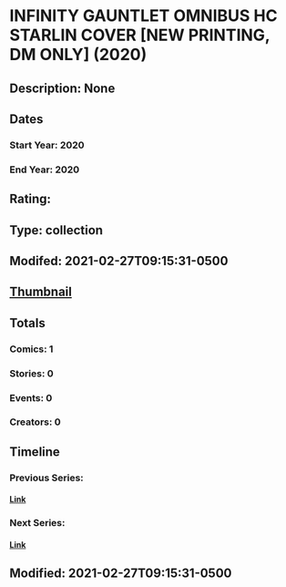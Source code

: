 # INFINITY GAUNTLET OMNIBUS HC STARLIN COVER [NEW PRINTING, DM ONLY] (2020)
## Description: None
## Dates
### Start Year: 2020
### End Year: 2020
## Rating: 
## Type: collection
## Modifed: 2021-02-27T09:15:31-0500
## [Thumbnail](http://i.annihil.us/u/prod/marvel/i/mg/b/40/image_not_available.jpg)
## Totals
### Comics: 1
### Stories: 0
### Events: 0
### Creators: 0
## Timeline
### Previous Series: 
#### [Link]()
### Next Series: 
#### [Link]()
## Modified: 2021-02-27T09:15:31-0500